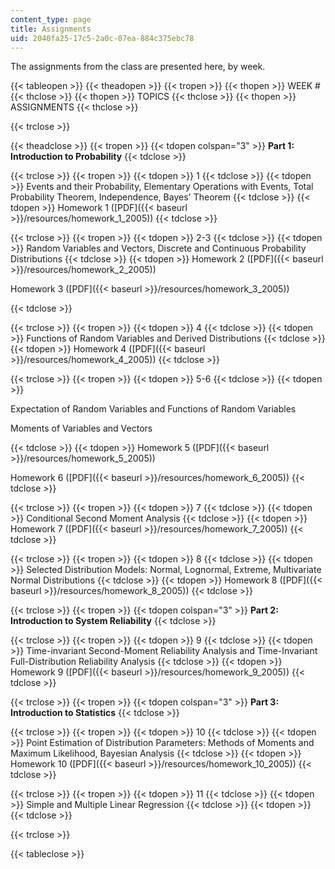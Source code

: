 ```yaml
---
content_type: page
title: Assignments
uid: 2040fa25-17c5-2a0c-07ea-884c375ebc78
---
```


The assignments from the class are presented here, by week.

{{< tableopen >}}
{{< theadopen >}}
{{< tropen >}}
{{< thopen >}}
WEEK #
{{< thclose >}}
{{< thopen >}}
TOPICS
{{< thclose >}}
{{< thopen >}}
ASSIGNMENTS
{{< thclose >}}

{{< trclose >}}

{{< theadclose >}}
{{< tropen >}}
{{< tdopen colspan="3" >}}
**Part 1: Introduction to Probability**
{{< tdclose >}}

{{< trclose >}}
{{< tropen >}}
{{< tdopen >}}
1
{{< tdclose >}}
{{< tdopen >}}
Events and their Probability, Elementary Operations with Events, Total Probability Theorem, Independence, Bayes' Theorem
{{< tdclose >}}
{{< tdopen >}}
Homework 1 ([PDF]({{< baseurl >}}/resources/homework_1_2005))
{{< tdclose >}}

{{< trclose >}}
{{< tropen >}}
{{< tdopen >}}
2-3
{{< tdclose >}}
{{< tdopen >}}
Random Variables and Vectors, Discrete and Continuous Probability Distributions
{{< tdclose >}}
{{< tdopen >}}
Homework 2 ([PDF]({{< baseurl >}}/resources/homework_2_2005))

Homework 3 ([PDF]({{< baseurl >}}/resources/homework_3_2005))


{{< tdclose >}}

{{< trclose >}}
{{< tropen >}}
{{< tdopen >}}
4
{{< tdclose >}}
{{< tdopen >}}
Functions of Random Variables and Derived Distributions
{{< tdclose >}}
{{< tdopen >}}
Homework 4 ([PDF]({{< baseurl >}}/resources/homework_4_2005))
{{< tdclose >}}

{{< trclose >}}
{{< tropen >}}
{{< tdopen >}}
5-6
{{< tdclose >}}
{{< tdopen >}}


Expectation of Random Variables and Functions of Random Variables

Moments of Variables and Vectors


{{< tdclose >}}
{{< tdopen >}}
Homework 5 ([PDF]({{< baseurl >}}/resources/homework_5_2005))  
  
Homework 6 ([PDF]({{< baseurl >}}/resources/homework_6_2005))
{{< tdclose >}}

{{< trclose >}}
{{< tropen >}}
{{< tdopen >}}
7
{{< tdclose >}}
{{< tdopen >}}
Conditional Second Moment Analysis
{{< tdclose >}}
{{< tdopen >}}
Homework 7 ([PDF]({{< baseurl >}}/resources/homework_7_2005))
{{< tdclose >}}

{{< trclose >}}
{{< tropen >}}
{{< tdopen >}}
8
{{< tdclose >}}
{{< tdopen >}}
Selected Distribution Models: Normal, Lognormal, Extreme, Multivariate Normal Distributions
{{< tdclose >}}
{{< tdopen >}}
Homework 8 ([PDF]({{< baseurl >}}/resources/homework_8_2005))
{{< tdclose >}}

{{< trclose >}}
{{< tropen >}}
{{< tdopen colspan="3" >}}
**Part 2: Introduction to System Reliability**
{{< tdclose >}}

{{< trclose >}}
{{< tropen >}}
{{< tdopen >}}
9
{{< tdclose >}}
{{< tdopen >}}
Time-invariant Second-Moment Reliability Analysis and Time-Invariant Full-Distribution Reliability Analysis
{{< tdclose >}}
{{< tdopen >}}
Homework 9 ([PDF]({{< baseurl >}}/resources/homework_9_2005))
{{< tdclose >}}

{{< trclose >}}
{{< tropen >}}
{{< tdopen colspan="3" >}}
**Part 3: Introduction to Statistics**
{{< tdclose >}}

{{< trclose >}}
{{< tropen >}}
{{< tdopen >}}
10
{{< tdclose >}}
{{< tdopen >}}
Point Estimation of Distribution Parameters: Methods of Moments and Maximum Likelihood, Bayesian Analysis
{{< tdclose >}}
{{< tdopen >}}
Homework 10 ([PDF]({{< baseurl >}}/resources/homework_10_2005))
{{< tdclose >}}

{{< trclose >}}
{{< tropen >}}
{{< tdopen >}}
11
{{< tdclose >}}
{{< tdopen >}}
Simple and Multiple Linear Regression
{{< tdclose >}}
{{< tdopen >}}
 
{{< tdclose >}}

{{< trclose >}}

{{< tableclose >}}